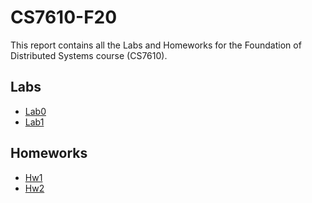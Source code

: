 # CS7610-F20

This report contains all the Labs and Homeworks for the Foundation of Distributed Systems course (CS7610).

## Labs
- [Lab0](lab0)
- [Lab1](lab1)

## Homeworks
- [Hw1](hw1/hw1.pdf)
- [Hw2](hw2/hw2.pdf)